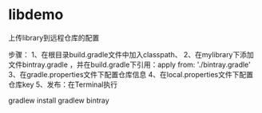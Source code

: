 # libdemo
上传library到远程仓库的配置


步骤：
1、在根目录build.gradle文件中加入classpath、
2、在mylibrary下添加文件bintray.gradle ，并在build.gradle下引用：apply from: './bintray.gradle'
3、在gradle.properties文件下配置仓库信息
4、在local.properties文件下配置仓库key
5、发布：在Terminal执行

  gradlew install
  gradlew bintray
